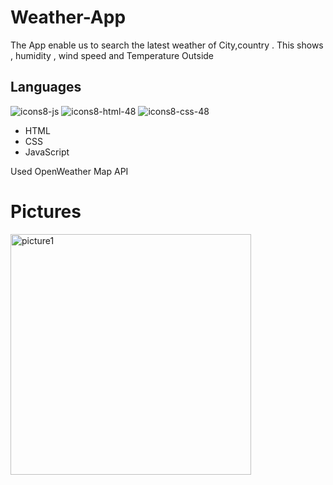 # Weather-App
The App enable us to search the latest weather of City,country . This shows , humidity , wind speed and Temperature Outside

## Languages 
![icons8-js](https://github.com/Salarkhan-9/Weather-App/assets/98265148/3f9a4313-d0ea-4123-b4fa-1148838a2998)
![icons8-html-48](https://github.com/Salarkhan-9/Weather-App/assets/98265148/19357250-b4ac-40ca-83f1-1310aa12bd6c)
![icons8-css-48](https://github.com/Salarkhan-9/Weather-App/assets/98265148/bfe5572a-1d53-4d7c-a8e7-b5d1082e4d75)

- HTML
- CSS 
- JavaScript

Used OpenWeather Map API 

# Pictures
<img width="385" alt="picture1" src="https://github.com/Salarkhan-9/Weather-App/assets/98265148/2dd68dfc-28bb-4388-9b0f-3c0b23c4258f">
